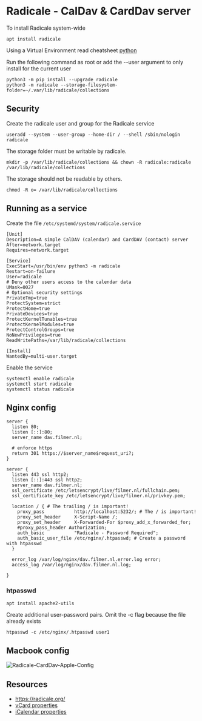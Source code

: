 # Radicale - CalDav & CardDav server

   To install Radicale system-wide

    apt install radicale

Using a Virtual Environment read cheatsheet [python](python.md)

Run the following command as root or add the --user argument to only install for the current user

    python3 -m pip install --upgrade radicale
    python3 -m radicale --storage-filesystem-folder=~/.var/lib/radicale/collections

## Security

Create the radicale user and group for the Radicale service

    useradd --system --user-group --home-dir / --shell /sbin/nologin radicale

The storage folder must be writable by radicale.

    mkdir -p /var/lib/radicale/collections && chown -R radicale:radicale /var/lib/radicale/collections

The storage should not be readable by others.

    chmod -R o= /var/lib/radicale/collections

## Running as a service

Create the file `/etc/systemd/system/radicale.service`

````
[Unit]
Description=A simple CalDAV (calendar) and CardDAV (contact) server
After=network.target
Requires=network.target

[Service]
ExecStart=/usr/bin/env python3 -m radicale
Restart=on-failure
User=radicale
# Deny other users access to the calendar data
UMask=0027
# Optional security settings
PrivateTmp=true
ProtectSystem=strict
ProtectHome=true
PrivateDevices=true
ProtectKernelTunables=true
ProtectKernelModules=true
ProtectControlGroups=true
NoNewPrivileges=true
ReadWritePaths=/var/lib/radicale/collections

[Install]
WantedBy=multi-user.target
````

Enable the service

    systemctl enable radicale
    systemctl start radicale
    systemctl status radicale

## Nginx config

    server {
      listen 80;
      listen [::]:80;
      server_name dav.filmer.nl;

      # enforce https
      return 301 https://$server_name$request_uri?;
    }

    server {
      listen 443 ssl http2;
      listen [::]:443 ssl http2;
      server_name dav.filmer.nl;
      ssl_certificate /etc/letsencrypt/live/filmer.nl/fullchain.pem;
      ssl_certificate_key /etc/letsencrypt/live/filmer.nl/privkey.pem;

      location / { # The trailing / is important!
        proxy_pass           http://localhost:5232/; # The / is important!
        proxy_set_header     X-Script-Name /;
        proxy_set_header     X-Forwarded-For $proxy_add_x_forwarded_for;
        #proxy_pass_header Authorization;
        auth_basic           "Radicale - Password Required";
        auth_basic_user_file /etc/nginx/.htpasswd; # Create a password with htpasswd
      }

      error_log /var/log/nginx/dav.filmer.nl.error.log error;
      access_log /var/log/nginx/dav.filmer.nl.log;

    }

### htpasswd

    apt install apache2-utils

Create additional user-password pairs. Omit the -c flag because the file already exists

    htpasswd -c /etc/nginx/.htpasswd user1

## Macbook config

![Radicale-CardDav-Apple-Config](https://shared.filmer.nl/public/github/gtd/Radicale-CardDav-Apple.png)


## Resources

* <https://radicale.org/>
* [vCard properties](https://www.iana.org/assignments/vcard-elements/vcard-elements.xhtml)
* [iCalendar properties](https://www.iana.org/assignments/icalendar/icalendar.xhtml)

